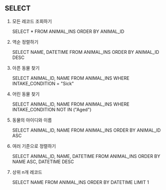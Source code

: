 ## SELECT

1. 모든 레코드 조회하기

   SELECT * FROM ANIMAL_INS ORDER BY ANIMAL_ID

2. 역순 정렬하기

   SELECT NAME, DATETIME FROM ANIMAL_INS ORDER BY ANIMAL_ID DESC

3. 아픈 동물 찾기

   SELECT ANIMAL_ID, NAME FROM ANIMAL_INS WHERE INTAKE_CONDITION = "Sick"

4. 어린 동물 찾기

   SELECT ANIMAL_ID, NAME FROM ANIMAL_INS WHERE INTAKE_CONDITION NOT IN ("Aged")

5. 동물의 아이디와 이름

   SELECT ANIMAL_ID, NAME FROM ANIMAL_INS ORDER BY ANIMAL_ID ASC

6. 여러 기준으로 정렬하기

   SELECT ANIMAL_ID, NAME, DATETIME FROM ANIMAL_INS ORDER BY NAME ASC, DATETIME DESC

7. 상위 n개 레코드

   SELECT NAME FROM ANIMAL_INS ORDER BY DATETIME LIMIT 1